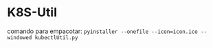 # K8S-Util

comando para empacotar:
`pyinstaller --onefile --icon=icon.ico --windowed kubectlUtil.py`
 
